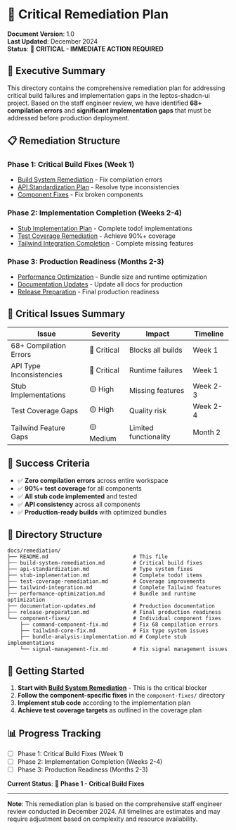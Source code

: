 # 🚨 Critical Remediation Plan

**Document Version**: 1.0  
**Last Updated**: December 2024  
**Status**: 🔴 **CRITICAL - IMMEDIATE ACTION REQUIRED**

## 🎯 Executive Summary

This directory contains the comprehensive remediation plan for addressing critical build failures and implementation gaps in the leptos-shadcn-ui project. Based on the staff engineer review, we have identified **68+ compilation errors** and **significant implementation gaps** that must be addressed before production deployment.

## 📋 Remediation Structure

### **Phase 1: Critical Build Fixes (Week 1)**
- [Build System Remediation](./build-system-remediation.md) - Fix compilation errors
- [API Standardization Plan](./api-standardization.md) - Resolve type inconsistencies
- [Component Fixes](./component-fixes/) - Fix broken components

### **Phase 2: Implementation Completion (Weeks 2-4)**
- [Stub Implementation Plan](./stub-implementation.md) - Complete todo! implementations
- [Test Coverage Remediation](./test-coverage-remediation.md) - Achieve 90%+ coverage
- [Tailwind Integration Completion](./tailwind-integration.md) - Complete missing features

### **Phase 3: Production Readiness (Months 2-3)**
- [Performance Optimization](./performance-optimization.md) - Bundle size and runtime optimization
- [Documentation Updates](./documentation-updates.md) - Update all docs for production
- [Release Preparation](./release-preparation.md) - Final production readiness

## 🚨 Critical Issues Summary

| Issue | Severity | Impact | Timeline |
|-------|----------|--------|----------|
| 68+ Compilation Errors | 🔴 Critical | Blocks all builds | Week 1 |
| API Type Inconsistencies | 🔴 Critical | Runtime failures | Week 1 |
| Stub Implementations | 🟡 High | Missing features | Week 2-3 |
| Test Coverage Gaps | 🟡 High | Quality risk | Week 2-4 |
| Tailwind Feature Gaps | 🟡 Medium | Limited functionality | Month 2 |

## 🎯 Success Criteria

- ✅ **Zero compilation errors** across entire workspace
- ✅ **90%+ test coverage** for all components
- ✅ **All stub code implemented** and tested
- ✅ **API consistency** across all components
- ✅ **Production-ready builds** with optimized bundles

## 📁 Directory Structure

```
docs/remediation/
├── README.md                           # This file
├── build-system-remediation.md         # Critical build fixes
├── api-standardization.md              # Type system fixes
├── stub-implementation.md              # Complete todo! items
├── test-coverage-remediation.md        # Coverage improvements
├── tailwind-integration.md             # Complete Tailwind features
├── performance-optimization.md         # Bundle and runtime optimization
├── documentation-updates.md            # Production documentation
├── release-preparation.md              # Final production readiness
└── component-fixes/                    # Individual component fixes
    ├── command-component-fix.md        # Fix 68 compilation errors
    ├── tailwind-core-fix.md            # Fix type system issues
    ├── bundle-analysis-implementation.md # Complete stub implementations
    └── signal-management-fix.md        # Fix signal management issues
```

## 🚀 Getting Started

1. **Start with [Build System Remediation](./build-system-remediation.md)** - This is the critical blocker
2. **Follow the component-specific fixes** in the `component-fixes/` directory
3. **Implement stub code** according to the implementation plan
4. **Achieve test coverage targets** as outlined in the coverage plan

## 📊 Progress Tracking

- [ ] Phase 1: Critical Build Fixes (Week 1)
- [ ] Phase 2: Implementation Completion (Weeks 2-4)  
- [ ] Phase 3: Production Readiness (Months 2-3)

**Current Status**: 🔴 **Phase 1 - Critical Build Fixes**

---

**Note**: This remediation plan is based on the comprehensive staff engineer review conducted in December 2024. All timelines are estimates and may require adjustment based on complexity and resource availability.
